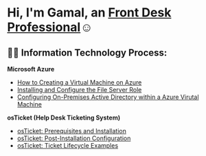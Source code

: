 <h1>Hi, I'm Gamal, an <a href="https://linkedin.com/in/gamalacree">Front Desk Professional</a>☺</h1>

<h2>👨‍💻 Information Technology Process:</h2>

<b>Microsoft Azure</b>
  - [How to Creating a Virtual Machine on Azure](https://github.com/gamalacree/virtual-machine)
  - [Installing and Configure the File Server Role](https://github.com/gamalacree/install-and-configure-the-file-server-role)
  - [Configuring On-Premises Active Directory within a Azure Virutal Machine](https://github.com/gamalacree/configure-ad)

<b>osTicket (Help Desk Ticketing System)</b>
  - [osTicket: Prerequisites and Installation](https://github.com/gamalacree/osticket-prereqs)
  - [osTicket: Post-Installation Configuration](https://github.com/gamalacree/post-install-config)
  - [osTicket: Ticket Lifecycle Examples](https://github.com/gamalacree/ticket-lifecycle)

